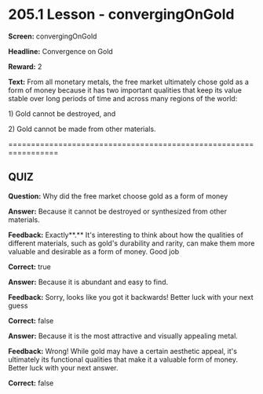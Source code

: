 # 205.1 Lesson - convergingOnGold

**Screen:** convergingOnGold

**Headline:** Convergence on Gold

**Reward:** 2

**Text:** From all monetary metals, the free market ultimately chose gold as a form of money because it has two important qualities that keep its value stable over long periods of time and across many regions of the world:

1\) Gold cannot be destroyed, and

2\) Gold cannot be made from other materials.


=================================================================

## QUIZ

**Question:** Why did the free market choose gold as a form of money


**Answer:** Because it cannot be destroyed or synthesized from other materials.

**Feedback:** Exactly**.** It&#x27;s interesting to think about how the qualities of different materials, such as gold&#x27;s durability and rarity, can make them more valuable and desirable as a form of money. Good job

**Correct:** true

**Answer:** Because it is abundant and easy to find.

**Feedback:** Sorry, looks like you got it backwards! Better luck with your next guess

**Correct:** false

**Answer:** Because it is the most attractive and visually appealing metal.

**Feedback:** Wrong! While gold may have a certain aesthetic appeal, it&#x27;s ultimately its functional qualities that make it a valuable form of money. Better luck with your next answer.

**Correct:** false


<figure><img src="../.gitbook/assets/205-01.png" alt=""><figcaption></figcaption></figure>

